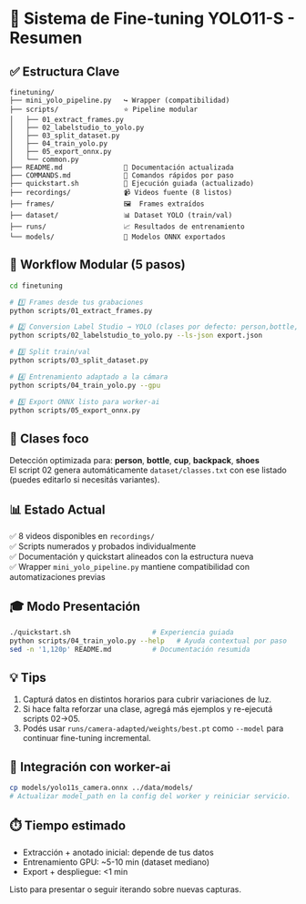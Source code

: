 # 🎯 Sistema de Fine-tuning YOLO11-S - Resumen

## ✅ Estructura Clave

```
finetuning/
├── mini_yolo_pipeline.py   ↪ Wrapper (compatibilidad)
├── scripts/                ⭐ Pipeline modular
│   ├── 01_extract_frames.py
│   ├── 02_labelstudio_to_yolo.py
│   ├── 03_split_dataset.py
│   ├── 04_train_yolo.py
│   ├── 05_export_onnx.py
│   └── common.py
├── README.md               📖 Documentación actualizada
├── COMMANDS.md             📝 Comandos rápidos por paso
├── quickstart.sh           🚀 Ejecución guiada (actualizado)
├── recordings/             📹 Videos fuente (8 listos)
├── frames/                 🖼️  Frames extraídos
├── dataset/                📊 Dataset YOLO (train/val)
├── runs/                   📈 Resultados de entrenamiento
└── models/                 🧠 Modelos ONNX exportados
```

## 🚀 Workflow Modular (5 pasos)

```bash
cd finetuning

# 1️⃣ Frames desde tus grabaciones
python scripts/01_extract_frames.py

# 2️⃣ Conversion Label Studio → YOLO (clases por defecto: person,bottle,cup,backpack,shoes)
python scripts/02_labelstudio_to_yolo.py --ls-json export.json

# 3️⃣ Split train/val
python scripts/03_split_dataset.py

# 4️⃣ Entrenamiento adaptado a la cámara
python scripts/04_train_yolo.py --gpu

# 5️⃣ Export ONNX listo para worker-ai
python scripts/05_export_onnx.py
```

## 🎯 Clases foco

Detección optimizada para: **person**, **bottle**, **cup**, **backpack**, **shoes**  
El script 02 genera automáticamente `dataset/classes.txt` con ese listado (puedes editarlo si necesitás variantes).

## 📊 Estado Actual

✅ 8 videos disponibles en `recordings/`  
✅ Scripts numerados y probados individualmente  
✅ Documentación y quickstart alineados con la estructura nueva  
✅ Wrapper `mini_yolo_pipeline.py` mantiene compatibilidad con automatizaciones previas

## 🎓 Modo Presentación

```bash
./quickstart.sh                    # Experiencia guiada
python scripts/04_train_yolo.py --help   # Ayuda contextual por paso
sed -n '1,120p' README.md          # Documentación resumida
```

## 💡 Tips

1. Capturá datos en distintos horarios para cubrir variaciones de luz.
2. Si hace falta reforzar una clase, agregá más ejemplos y re-ejecutá scripts 02→05.
3. Podés usar `runs/camera-adapted/weights/best.pt` como `--model` para continuar fine-tuning incremental.

## 🔌 Integración con worker-ai

```bash
cp models/yolo11s_camera.onnx ../data/models/
# Actualizar model_path en la config del worker y reiniciar servicio.
```

## ⏱️ Tiempo estimado

- Extracción + anotado inicial: depende de tus datos  
- Entrenamiento GPU: ~5-10 min (dataset mediano)  
- Export + despliegue: <1 min  

Listo para presentar o seguir iterando sobre nuevas capturas.
